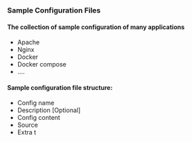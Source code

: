 ### Sample Configuration Files

#### The collection of sample configuration of many applications

* Apache
* Nginx
* Docker
* Docker compose
* .... 

#### Sample configuration file structure:

* Config name
* Description \[Optional\]
* Config content
* Source
* Extra t





